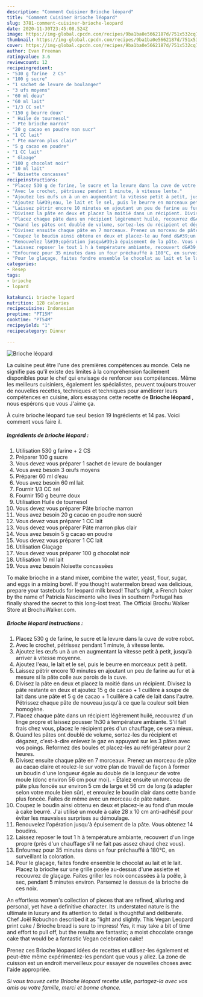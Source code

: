 ```yaml
---
description: "Comment Cuisiner Brioche léopard"
title: "Comment Cuisiner Brioche léopard"
slug: 3781-comment-cuisiner-brioche-leopard
date: 2020-11-30T23:45:08.524Z
image: https://img-global.cpcdn.com/recipes/9ba1ba0e5662187d/751x532cq70/brioche-leopard-photo-principale-de-la-recette.jpg
thumbnail: https://img-global.cpcdn.com/recipes/9ba1ba0e5662187d/751x532cq70/brioche-leopard-photo-principale-de-la-recette.jpg
cover: https://img-global.cpcdn.com/recipes/9ba1ba0e5662187d/751x532cq70/brioche-leopard-photo-principale-de-la-recette.jpg
author: Evan Freeman
ratingvalue: 3.6
reviewcount: 12
recipeingredient:
- "530 g farine  2 CS"
- "100 g sucre"
- "1 sachet de levure de boulanger"
- "3 ufs moyens"
- "60 ml deau"
- "60 ml lait"
- "1/3 CC sel"
- "150 g beurre doux"
- " Huile de tournesol"
- " Pte brioche marron"
- "20 g cacao en poudre non sucr"
- "1 CC lait"
- " Pte marron plus clair"
- "5 g cacao en poudre"
- "1 CC lait"
- " Glaage"
- "100 g chocolat noir"
- "10 ml lait"
- " Noisette concasses"
recipeinstructions:
- "Placez 530 g de farine, le sucre et la levure dans la cuve de votre robot."
- "Avec le crochet, pétrissez pendant 1 minute, à vitesse lente."
- "Ajoutez les œufs un à un en augmentant la vitesse petit à petit, jusqu&#39;à arriver à vitesse moyenne."
- "Ajoutez l&#39;eau, le lait et le sel, puis le beurre en morceaux petit à petit."
- "Laissez pétrir encore 10 minutes en ajoutant un peu de farine au fur et à mesure si la pâte colle aux parois de la cuve."
- "Divisez la pâte en deux et placez la moitié dans un récipient. Divisez la pâte restante en deux et ajoutez 15 g de cacao + 1 cuillère à soupe de lait dans une pâte et 5 g de cacao + 1 cuillère à café de lait dans l&#39;autre. Pétrissez chaque pâte de nouveau jusqu&#39;à ce que la couleur soit bien homogène."
- "Placez chaque pâte dans un récipient légèrement huilé, recouvrez d&#39;un linge propre et laissez pousser 1h30 à température ambiante. S&#39;il fait frais chez vous, placez le récipient près d&#39;un chauffage, ce sera mieux."
- "Quand les pâtes ont doublé de volume, sortez-les du récipient et dégazez, c&#39;est-à-dire enlevez le gaz en appuyant sur les 3 pâtes avec vos poings. Reformez des boules et placez-les au réfrigérateur pour 2 heures."
- "Divisez ensuite chaque pâte en 7 morceaux. Prenez un morceau de pâte au cacao claire et roulez-le sur votre plan de travail de façon à former un boudin d&#39;une longueur égale au double de la longueur de votre moule (donc environ 56 cm pour moi). Étalez ensuite un morceau de pâte plus foncée sur environ 5 cm de large et 56 cm de long (à adapter selon votre moule bien sûr), et enroulez le boudin clair dans cette bande plus foncée. Faites de même avec un morceau de pâte nature."
- "Coupez le boudin ainsi obtenu en deux et placez-le au fond d&#39;un moule à cake beurré. J&#39;ai utilisé un moule à cake 28 x 10 cm anti-adhésif pour éviter les mauvaises surprises au démoulage."
- "Renouvelez l&#39;opération jusqu&#39;à épuisement de la pâte. Vous obtenez 14 boudins."
- "Laissez reposer le tout 1 h à température ambiante, recouvert d&#39;un linge propre (près d&#39;un chauffage s&#39;il ne fait pas assez chaud chez vous)."
- "Enfournez pour 35 minutes dans un four préchauffé à 180°C, en surveillant la coloration."
- "Pour le glaçage, faites fondre ensemble le chocolat au lait et le lait. Placez la brioche sur une grille posée au-dessus d&#39;une assiette et recouvrez de glaçage. Faites griller les noix concassées à la poêle, à sec, pendant 5 minutes environ. Parsemez le dessus de la brioche de ces noix."
categories:
- Resep
tags:
- brioche
- lopard

katakunci: brioche lopard 
nutrition: 128 calories
recipecuisine: Indonesian
preptime: "PT15M"
cooktime: "PT54M"
recipeyield: "1"
recipecategory: Dinner

---
```



![Brioche léopard](https://img-global.cpcdn.com/recipes/9ba1ba0e5662187d/751x532cq70/brioche-leopard-photo-principale-de-la-recette.jpg)

La cuisine peut être l'une des premières compétences au monde. Cela ne signifie pas qu'il existe des limites à la compréhension facilement disponibles pour le chef qui envisage de renforcer ses compétences. Même les meilleurs cuisiniers, également les spécialistes, peuvent toujours trouver de nouvelles recettes, techniques et techniques pour améliorer leurs compétences en cuisine, alors essayons cette recette de <strong> Brioche léopard </strong>, nous espérons que vous J'aime ça.

<!--inarticleads1-->

À cuire brioche léopard tue seul besion 19 Ingrédients et 14 pas. Voici comment vous faire il.

##### Ingrédients de brioche léopard :

1. Utilisation 530 g farine + 2 CS
1. Préparer 100 g sucre
1. Vous devez vous préparer 1 sachet de levure de boulanger
1. Vous avez besoin 3 œufs moyens
1. Préparer 60 ml d’eau
1. Vous avez besoin 60 ml lait
1. Fournir 1/3 CC sel
1. Fournir 150 g beurre doux
1. Utilisation  Huile de tournesol
1. Vous devez vous préparer  Pâte brioche marron
1. Vous avez besoin 20 g cacao en poudre non sucré
1. Vous devez vous préparer 1 CC lait
1. Vous devez vous préparer  Pâte marron plus clair
1. Vous avez besoin 5 g cacao en poudre
1. Vous devez vous préparer 1 CC lait
1. Utilisation  Glaçage
1. Vous devez vous préparer 100 g chocolat noir
1. Utilisation 10 ml lait
1. Vous avez besoin  Noisette concassées


To make brioche in a stand mixer, combine the water, yeast, flour, sugar, and eggs in a mixing bowl. If you thought watermelon bread was delicious, prepare your tastebuds for leopard milk bread! That&#39;s right, a French baker by the name of Patricia Nascimento who lives in southern Portugal has finally shared the secret to this long-lost treat. The Official Brochu Walker Store at BrochuWalker.com. 

<!--inarticleads2-->

##### Brioche léopard instructions :

1. Placez 530 g de farine, le sucre et la levure dans la cuve de votre robot.
1. Avec le crochet, pétrissez pendant 1 minute, à vitesse lente.
1. Ajoutez les œufs un à un en augmentant la vitesse petit à petit, jusqu&#39;à arriver à vitesse moyenne.
1. Ajoutez l&#39;eau, le lait et le sel, puis le beurre en morceaux petit à petit.
1. Laissez pétrir encore 10 minutes en ajoutant un peu de farine au fur et à mesure si la pâte colle aux parois de la cuve.
1. Divisez la pâte en deux et placez la moitié dans un récipient. Divisez la pâte restante en deux et ajoutez 15 g de cacao + 1 cuillère à soupe de lait dans une pâte et 5 g de cacao + 1 cuillère à café de lait dans l&#39;autre. Pétrissez chaque pâte de nouveau jusqu&#39;à ce que la couleur soit bien homogène.
1. Placez chaque pâte dans un récipient légèrement huilé, recouvrez d&#39;un linge propre et laissez pousser 1h30 à température ambiante. S&#39;il fait frais chez vous, placez le récipient près d&#39;un chauffage, ce sera mieux.
1. Quand les pâtes ont doublé de volume, sortez-les du récipient et dégazez, c&#39;est-à-dire enlevez le gaz en appuyant sur les 3 pâtes avec vos poings. Reformez des boules et placez-les au réfrigérateur pour 2 heures.
1. Divisez ensuite chaque pâte en 7 morceaux. Prenez un morceau de pâte au cacao claire et roulez-le sur votre plan de travail de façon à former un boudin d&#39;une longueur égale au double de la longueur de votre moule (donc environ 56 cm pour moi). - Étalez ensuite un morceau de pâte plus foncée sur environ 5 cm de large et 56 cm de long (à adapter selon votre moule bien sûr), et enroulez le boudin clair dans cette bande plus foncée. Faites de même avec un morceau de pâte nature.
1. Coupez le boudin ainsi obtenu en deux et placez-le au fond d&#39;un moule à cake beurré. J&#39;ai utilisé un moule à cake 28 x 10 cm anti-adhésif pour éviter les mauvaises surprises au démoulage.
1. Renouvelez l&#39;opération jusqu&#39;à épuisement de la pâte. Vous obtenez 14 boudins.
1. Laissez reposer le tout 1 h à température ambiante, recouvert d&#39;un linge propre (près d&#39;un chauffage s&#39;il ne fait pas assez chaud chez vous).
1. Enfournez pour 35 minutes dans un four préchauffé à 180°C, en surveillant la coloration.
1. Pour le glaçage, faites fondre ensemble le chocolat au lait et le lait. Placez la brioche sur une grille posée au-dessus d&#39;une assiette et recouvrez de glaçage. Faites griller les noix concassées à la poêle, à sec, pendant 5 minutes environ. Parsemez le dessus de la brioche de ces noix.


An effortless women&#39;s collection of pieces that are refined, alluring and personal, yet have a definitive character. Its understated nature is the ultimate in luxury and its attention to detail is thoughtful and deliberate. Chef Joël Robuchon described it as &#34;light and slightly. This Vegan Leopard print cake / Brioche bread is sure to impress! Yes, it may take a bit of time and effort to pull off, but the results are fantastic; a moist chocolate orange cake that would be a fantastic Vegan celebration cake! 

<!--inarticleads1-->

<p>
Prenez ces Brioche léopard idées de recettes et utilisez-les également et peut-être même expérimentez-les pendant que vous y allez. La zone de cuisson est un endroit merveilleux pour essayer de nouvelles choses avec l'aide appropriée.
</p>

<p>
<i>Si vous trouvez cette Brioche léopard recette utile, partagez-la avec vos amis ou votre famille, merci et bonne chance.</i>
</p>
